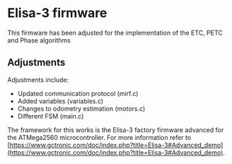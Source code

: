 # Elisa-3 firmware
This firmware has been adjusted for the implementation of the ETC, PETC and Phase algorithms

## Adjustments
Adjustments include:
- Updated communication protocol (mirf.c)
- Added variables (variables.c)
- Changes to odometry estimation (motors.c)
- Different FSM (main.c)

The framework for this works is the Elisa-3 factory firmware advanced for the ATMega2560 microcontroller. For more information refer to [https://www.gctronic.com/doc/index.php?title=Elisa-3#Advanced_demo](https://www.gctronic.com/doc/index.php?title=Elisa-3#Advanced_demo).
